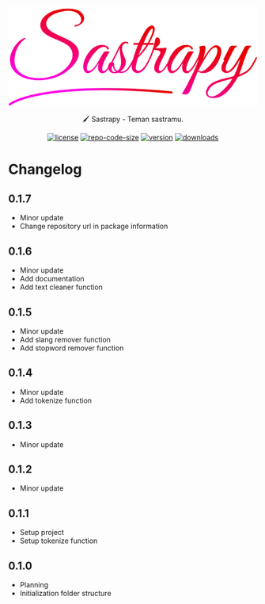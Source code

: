<p align="center">
  <a href="https://docsify.js.org">
    <img alt="docsify" src="./assets/sastrapy.svg">
  </a>
</p>
<p align="center">
 🖌 Sastrapy - Teman sastramu.
</p>

<p align="center">
<a href="https://github.com/sastrapy/sastrapy/blob/master/LICENSE"><img alt="license" src="https://img.shields.io/github/license/docsifyjs/docsify-cli.svg?style=flat-square"></a>
<a href="https://github.com/sastrapy/sastrapy"><img alt="repo-code-size" src="https://img.shields.io/github/languages/code-size/sastrapy/sastrapy?style=flat-square"></a>
<a href="https://pypi.org/project/Sastrapy/"><img alt="version" src="https://img.shields.io/pypi/v/sastrapy?style=flat-square"></a>
<a href="https://pypi.org/project/Sastrapy/"><img alt="downloads" src="https://img.shields.io/pypi/dw/sastrapy?style=flat-square"></a>
</p>


# Changelog
## 0.1.7
- Minor update
- Change repository url in package information

## 0.1.6
- Minor update
- Add documentation
- Add text cleaner function

## 0.1.5
- Minor update
- Add slang remover function
- Add stopword remover function

## 0.1.4
- Minor update
- Add tokenize function

## 0.1.3
- Minor update

## 0.1.2
- Minor update

## 0.1.1
- Setup project
- Setup tokenize function

## 0.1.0
- Planning
- Initialization folder structure